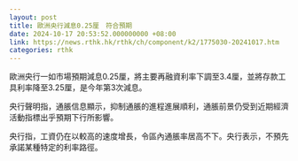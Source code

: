 ```yaml
---
layout: post
title: 歐洲央行減息0.25厘　符合預期
date: 2024-10-17 20:53:52.000000000 +08:00
link: https://news.rthk.hk/rthk/ch/component/k2/1775030-20241017.htm
categories: rthk
---
```


歐洲央行一如市場預期減息0.25厘，將主要再融資利率下調至3.4厘，並將存款工具利率降至3.25厘，是今年第3次減息。

央行聲明指，通脹信息顯示，抑制通脹的進程進展順利，通脹前景仍受到近期經濟活動指標出乎預期下行所影響。

央行指，工資仍在以較高的速度增長，令區內通脹率居高不下。央行表示，不預先承諾某種特定的利率路徑。
